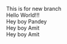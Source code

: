 This is for new branch <br/>
Hello World!!! <br/>
Hey boy Pandey <br/>
Hey boy Amit <br/>
Hey boy Amit
